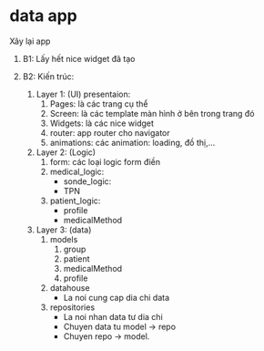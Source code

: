 # data app 
Xây lại app 

1. B1: Lấy hết nice widget đã tạo

2. B2: Kiến trúc: 
    1. Layer 1: (UI) presentaion:
       1. Pages: là các trang cụ thể
       2. Screen: là các template màn hình ở bên trong trang đó
       3. Widgets: là các nice widget 
       4. router: app router cho navigator 
       5. animations: các animation: loading, đồ thị,...
    2. Layer 2: (Logic)
       1. form: các loại logic form điền 
       2. medical_logic:
           - sonde_logic: 
           - TPN
       3. patient_logic:
          - profile
          - medicalMethod  
    3. Layer 3: (data)
       1. models
          1. group
          2. patient
          3. medicalMethod
          4. profile 
       2. datahouse 
          - La noi cung cap dia chi data
       3. repositories 
          - La noi nhan data tư dia chi 
          - Chuyen data tu model -> repo
          - Chuyen repo -> model.
  




